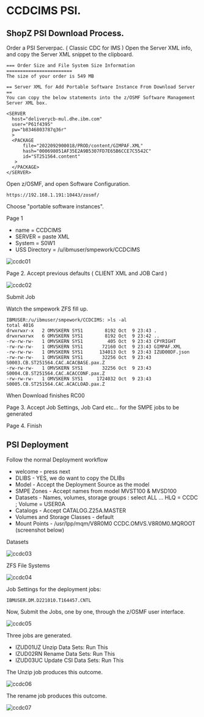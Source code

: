# CCDCIMS PSI.


## ShopZ PSI Download Process.

Order a PSI Serverpac. ( Classic CDC for IMS )
Open the Server XML info, and copy the Server XML snippet to the clipboard.

```
=== Order Size and File System Size Information ========================
The size of your order is 549 MB                                        
                                                                        
== Server XML for Add Portable Software Instance From Download Server ==
You can copy the below statements into the z/OSMF Software Management   
Server XML box.                                                         
                                                                        
<SERVER                                                                 
  host="deliverycb-mul.dhe.ibm.com"                                     
  user="P61f4395"                                                       
  pw="b8346803787q36r"                                                  
  >                                                                     
  <PACKAGE                                                              
      file="2022092900018/PROD/content/GIMPAF.XML"                      
      hash="000698051AF35E2A9B5307FD7E65B6CCE7C5542C"                   
      id="ST251564.content"                                             
   >                                                                    
  </PACKAGE>                                                            
</SERVER>      
```

Open z/OSMF, and open Software Configuration.

```
https://192.168.1.191:10443/zosmf/ 
```

Choose "portable software instances".

Page 1
* name = CCDCIMS 
* SERVER = paste XML
* System = S0W1
* USS Directory = /u/ibmuser/smpework/CCDCIMS

![ccdc01](images/ccdc01.JPG)

Page 2. Accept previous defaults ( CLIENT XML and JOB Card ) 

![ccdc02](images/ccdc02.JPG)

Submit Job

Watch the smpework ZFS fill up.

```
IBMUSER:/u/ibmuser/smpework/CCDCIMS: >ls -al
total 4016
drwxrwxr-x   2 OMVSKERN SYS1        8192 Oct  9 23:43 .
drwxrwxrwx   6 OMVSKERN SYS1        8192 Oct  9 23:42 ..
-rw-rw-rw-   1 OMVSKERN SYS1         405 Oct  9 23:43 CPYRIGHT
-rw-rw-rw-   1 OMVSKERN SYS1       72160 Oct  9 23:43 GIMPAF.XML
-rw-rw-rw-   1 OMVSKERN SYS1      134013 Oct  9 23:43 IZUD00DF.json
-rw-rw-rw-   1 OMVSKERN SYS1       32256 Oct  9 23:43 S0003.CB.ST251564.CAC.ACACBASE.pax.Z
-rw-rw-rw-   1 OMVSKERN SYS1       32256 Oct  9 23:43 S0004.CB.ST251564.CAC.ACACCONF.pax.Z
-rw-rw-rw-   1 OMVSKERN SYS1     1724032 Oct  9 23:43 S0005.CB.ST251564.CAC.ACACLOAD.pax.Z
```

When Download finishes RC00

Page 3. Accept Job Settings, Job Card etc... for the SMPE jobs to be generated

Page 4. Finish

## PSI Deployment

Follow the normal Deployment workflow
  
* welcome - press next
* DLIBS - YES, we do want to copy the DLIBs
* Model - Accept the Deployment Source as the model
* SMPE Zones - Accept names from model MVST100 & MVSD100
* Datasets - Names, volumes, storage groups : select ALL ... HLQ = CCDC ; Volume = USER0A
* Catalogs - Accept CATALOG.Z25A.MASTER
* Volumes and Storage Classes - default
* Mount Points - /usr/lpp/mqm/V8R0M0	CCDC.OMVS.V8R0M0.MQROOT  (screenshot below)

Datasets

![ccdc03](images/ccdc03.JPG) 

ZFS File Systems

![ccdc04](images/ccdc04.JPG)


Job Settings for the deployment jobs:

```
IBMUSER.DM.D221010.T164457.CNTL
```

Now, Submit the Jobs, one by one, through the z/OSMF user interface.

![ccdc05](images/ccdc05.JPG)

Three jobs are generated.
* IZUD01UZ	Unzip Data Sets: Run This
* IZUD02RN	Rename Data Sets: Run This
* IZUD03UC	Update CSI Data Sets: Run This  

The Unzip job produces this outcome.

![ccdc06](images/ccdc06.JPG)

The rename job produces this outcome.

![ccdc07](images/ccdc07.JPG)


